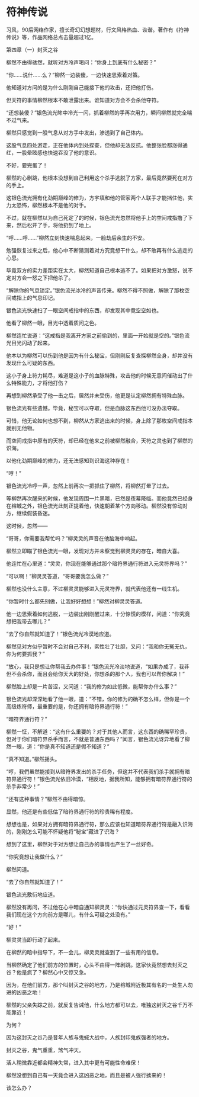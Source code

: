 # 符神传说

习风，90后网络作家，擅长奇幻幻想题材，行文风格热血、诙谐。著作有《符神传说》等，作品网络总点击量超过1亿。 

第四章（一）封灭之谷 

柳然不由得骇然，就听对方冷声喝问：“你身上到底有什么秘密？” 

“你……说什……么？”柳然一边装傻，一边快速思索着对策。 

他知道对方问的是为什么刚刚自己能接下他的攻击，还把他打伤。 

但天符的事情柳然根本不敢泄露出来。谁知道对方会不会杀他夺符。 

“还想装傻？”银色流光眸中冷光一闪，抓着柳然的手再次用力，瞬间柳然就完全喘不过气来。 

柳然只感觉到一股气息从对方手中发出，渗透到了自己体内。 

这股气息四处游走，正在他体内到处探查，但他却无法反抗。他整张脸都涨得通红，一股晕眩感也快速吞没了他的意识。 

不好，要完蛋了！ 

柳然的心剧跳，他根本没想到自己利用这个杀手逃脱了方家，最后竟然要死在对方的手上。 

这银色流光拥有化劲期巅峰的修为，方宇填和他的管家两个人联手才能挡住他，实力太恐怖，柳然根本不是他的对手。 

不过，就在柳然以为自己死定了的时候，银色流光忽然将他手上的空间戒指撸了下来，然后松开了手，将他扔到了地上。 

“呼……呼……”柳然立刻快速喘息起来，一脸劫后余生的不安。 

勉强恢复过来之后，他心中不断猜测着对方究竟想干什么，却不敢再有什么逃走的心思。 

毕竟双方的实力差距实在太大，柳然知道自己根本逃不了。如果把对方激怒，说不定对方会一怒之下把他杀了。 

“解除你的气息锁定。”银色流光冰冷的声音传来。柳然不得不照做，解除了那枚空间戒指上的气息印记。 

银色流光快速扫了一眼空间戒指中的东西，却发现其中竟空空如也。 

他看了柳然一眼，目光中透着质问之色。 

柳然连忙说道：“这戒指是我离开方家之前偷到的，里面一开始就是空的。”银色流光目光闪动了起来。 

他本以为柳然可以伤到他是因为有什么秘宝，但刚刚反复查探柳然全身，却并没有发现什么可疑的东西。 

这小子身上符力耗尽，难道是这小子的血脉特殊，攻击他的时候无意间催动出了什么特殊能力，才将他打伤？ 

再想到柳然承受了他一击之后，居然并未受伤，他更是认定柳然拥有特殊血脉。 

银色流光有些遗憾。毕竟，秘宝可以夺取，但是血脉这东西他可没办法夺取。 

可惜，他无论如何也想不到，柳然从方家逃出来的时候，身上除了那枚空间戒指本就别无他物。 

而空间戒指中原有的天符，却已经在他来之前被柳然融合，天符之灵也到了柳然的识海。 

以他化劲期巅峰的修为，还无法感知到识海这种存在！ 

“哼！” 

银色流光冷哼一声，忽然上前再次一把抓住了柳然，将柳然打晕了过去。 

等柳然再次醒来的时候，他发现周围一片黑暗，已然是夜幕降临。而他竟然已经身在榕城之外，银色流光此刻正提着他，快速朝着某个方向移动。柳然没有惊动对方，继续假装昏迷。 

这时候，忽然—— 

“哥哥，你需要我帮忙吗？”柳灵灵的声音在他脑海中响起。 

柳然立即瞄了银色流光一眼，发现对方并未察觉到柳灵灵的存在，暗自大喜。 

他连忙在心里道：“灵灵，你现在能够通过那个暗符界通行符进入元灵符界吗？” 

“可以啊！”柳灵灵答道，“哥哥要我怎么做？” 

柳然也没什么主意，不过柳灵灵能够进入元灵符界，就代表他还有一线生机。 

“你暂时什么都先别做，让我好好想想！”柳然对柳灵灵答道。 

他一边思索着如何逃脱，一边装出刚刚醒过来，十分惊慌的模样，问道：“你究竟想把我带去哪儿？” 

“去了你自然就知道了！”银色流光冷漠地应道。 

柳然见对方似乎暂时不会对自己不利，索性壮了壮胆，又问：“我和你无冤无仇，你为何要抓我？” 

“放心，我只是想让你帮我去办件事！”银色流光冷淡地说道，“如果办成了，我非但不会杀你，而且会给你天大的好处，你想杀的那个人，我也可以帮你解决！” 

柳然脸上却是一片苦涩，又问道：“我的修为如此低微，能帮你办什么事？” 

银色流光却深深地看了他一眼，道：“不错，你的修为的确不怎么样，但你是一个高级炼符师，最重要的是，你还拥有暗符界通行符！” 

“暗符界通行符？” 

柳然一怔，不解道：“这有什么重要的？对于其他人而言，这东西的确稀罕珍贵，但对于你们暗符界杀手而言，不就是普通东西吗？”闻言，银色流光讶异地看了柳然一眼，道：“你是真不知道还是假不知道？” 

“真不知道。”柳然摇头。 

“哼，我們虽然能接到从暗符界发出的杀手任务，但这并不代表我们杀手就拥有暗符界通行符！”银色流光依旧冷漠，“相反地，据我所知，能够拥有暗符界通行符的杀手非常少！” 

“还有这种事情？”柳然不由得暗惊。 

显然，他还是有些低估了暗符界通行符的珍贵稀有程度。 

想想也是，如果对方拥有暗符界通行符，那么应该也知道暗符界通行符是融入识海的，刚刚怎么可能不怀疑他将“秘宝”藏进了识海？ 

想到了这里，柳然对于对方想让自己办的事情也产生了一丝好奇。 

“你究竟想让我做什么？” 

柳然问道。 

“去了你自然就知道了！” 

银色流光敷衍地应道。 

柳然没有再问，不过他在心中暗自通知柳灵灵：“你快通过元灵符界查一下，看看我们现在这个方向前方是哪儿，有什么可疑之处没有。” 

“好！” 

柳灵灵当即行动了起来。 

在柳然的暗中指导下，不一会儿，柳灵灵就查到了一些有用的信息。 

当柳然确定了他们前方的位置时，心头不由得一阵剧跳。这家伙竟然想去封灭之谷？他是疯了？柳然心中又惊又急。 

因为，在他们前方，那个叫封灭之谷的地方，乃是榕城附近极其有名的一处生人勿进的凶恶之地！ 

柳然的父亲失踪之前，就反复告诫他，什么地方都可以去，唯独这封灭之谷千万不能靠近！ 

为何？ 

因为这封灭之谷乃是昔年人族与鬼蜮大战中，人族封印鬼族强者的地方。 

封灭之谷，鬼气重重，煞气冲天。 

活人稍微靠近都会精神失常，进入其中更有可能性命难保！ 

柳然没想到自己有一天竟会进入这凶恶之地，而且是被人强行掳来的！ 

该怎么办？